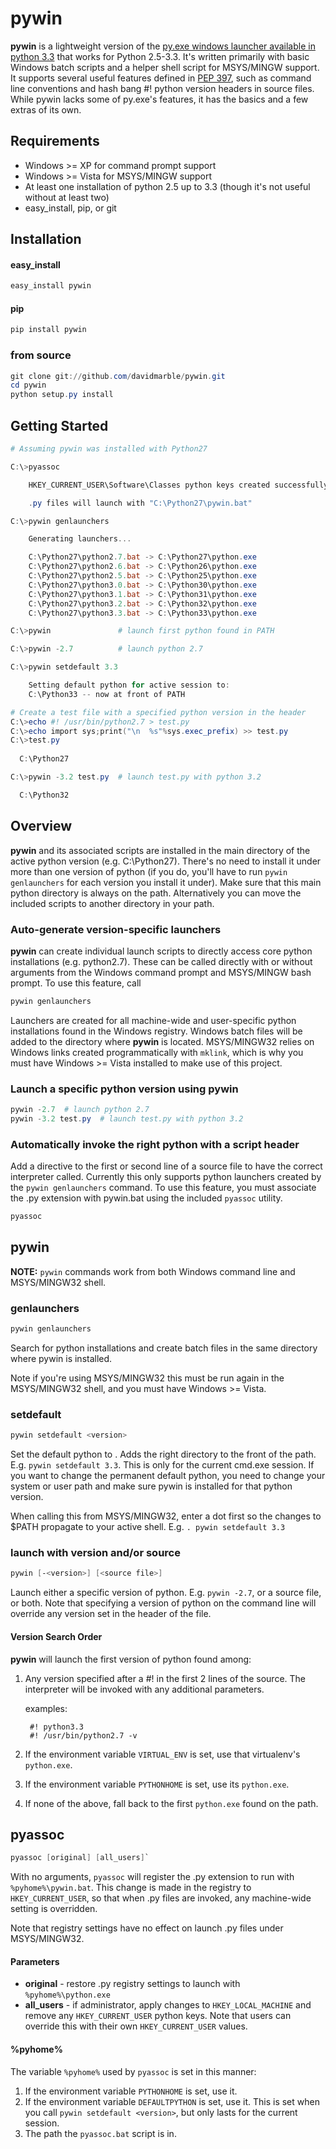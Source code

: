 # pywin
**pywin** is a lightweight version of the [py.exe windows launcher available in python 3.3](http://docs.python.org/3/using/windows.html#launcher) that works for Python 2.5-3.3. It's written primarily with basic Windows batch scripts and a helper shell script for MSYS/MINGW support. It supports several useful features defined in [PEP 397](http://www.python.org/dev/peps/pep-0397/), such as command line conventions and hash bang #! python version headers in source files. While pywin lacks some of py.exe's features, it has the basics and a few extras of its own.


## Requirements
* Windows >= XP for command prompt support
* Windows >= Vista for MSYS/MINGW support
* At least one installation of python 2.5 up to 3.3 (though it's not useful without at least two)
* easy_install, pip, or git


## Installation
#### easy_install
```powershell
easy_install pywin
```

#### pip
```powershell
pip install pywin
```

### from source
```powershell
git clone git://github.com/davidmarble/pywin.git
cd pywin
python setup.py install
```


## Getting Started
```powershell
# Assuming pywin was installed with Python27

C:\>pyassoc

    HKEY_CURRENT_USER\Software\Classes python keys created successfully.

    .py files will launch with "C:\Python27\pywin.bat"

C:\>pywin genlaunchers

    Generating launchers...

    C:\Python27\python2.7.bat -> C:\Python27\python.exe
    C:\Python27\python2.6.bat -> C:\Python26\python.exe
    C:\Python27\python2.5.bat -> C:\Python25\python.exe
    C:\Python27\python3.0.bat -> C:\Python30\python.exe
    C:\Python27\python3.1.bat -> C:\Python31\python.exe
    C:\Python27\python3.2.bat -> C:\Python32\python.exe
    C:\Python27\python3.3.bat -> C:\Python33\python.exe

C:\>pywin               # launch first python found in PATH

C:\>pywin -2.7          # launch python 2.7

C:\>pywin setdefault 3.3

    Setting default python for active session to: 
    C:\Python33 -- now at front of PATH

# Create a test file with a specified python version in the header
C:\>echo #! /usr/bin/python2.7 > test.py
C:\>echo import sys;print("\n  %s"%sys.exec_prefix) >> test.py
C:\>test.py
  
  C:\Python27

C:\>pywin -3.2 test.py  # launch test.py with python 3.2

  C:\Python32

```

## Overview
**pywin** and its associated scripts are installed in the main directory of the active python version (e.g. C:\Python27). There's no need to install it under more than one version of python (if you do, you'll have to run `pywin genlaunchers` for each version you install it under). Make sure that this main python directory is always on the path. Alternatively you can move the included scripts to another directory in your path.

### Auto-generate version-specific launchers
**pywin** can create individual launch scripts to directly access core python installations (e.g. python2.7). These can be called directly with or without arguments from the Windows command prompt and MSYS/MINGW bash prompt. To use this feature, call

```powershell
pywin genlaunchers
```

Launchers are created for all machine-wide and user-specific python installations found in the Windows registry. Windows batch files will be added to the directory where **pywin** is located. MSYS/MINGW32 relies on Windows links created programmatically with `mklink`, which is why you must have Windows >= Vista installed to make use of this project.

### Launch a specific python version using pywin
```powershell
pywin -2.7  # launch python 2.7
pywin -3.2 test.py  # launch test.py with python 3.2
```

### Automatically invoke the right python with a script header
Add a directive to the first or second line of a source file to have the correct interpreter called. Currently this only supports python launchers created by the `pywin genlaunchers` command. To use this feature, you must associate the .py extension with pywin.bat using the included `pyassoc` utility. 

```powershell
pyassoc
```


## pywin

**NOTE:** `pywin` commands work from both Windows command line and MSYS/MINGW32 shell.

### genlaunchers

```powershell
pywin genlaunchers
```
Search for python installations and create batch files in the same
directory where pywin is installed.

Note if you're using MSYS/MINGW32 this must be run again in the 
MSYS/MINGW32 shell, and you must have Windows >= Vista.

### setdefault

```powershell
pywin setdefault <version>
```
Set the default python to <version>. Adds the right directory to
the front of the path. E.g. `pywin setdefault 3.3`.
This is only for the current cmd.exe session. If you want to change
the permanent default python, you need to change your system or
user path and make sure pywin is installed for that python version.

When calling this from MSYS/MINGW32, enter a dot first so the changes 
to $PATH propagate to your active shell. E.g. `. pywin setdefault 3.3`

### launch with version and/or source

```powershell
pywin [-<version>] [<source file>]
```

Launch either a specific version of python. E.g. `pywin -2.7`, 
or a source file, or both. Note that specifying a version of python 
on the command line will override any version set in the header of 
the file.

#### Version Search Order

**pywin** will launch the first version of python found among:

1. Any version specified after a #! in the first 2 lines of the source.
   The interpreter will be invoked with any additional parameters.
   
    examples:
   
        #! python3.3
        #! /usr/bin/python2.7 -v

2. If the environment variable `VIRTUAL_ENV` is set, use that 
   virtualenv's `python.exe`.
3. If the environment variable `PYTHONHOME` is set, use its 
   `python.exe`.
4. If none of the above, fall back to the first `python.exe` 
   found on the path.

## pyassoc

```powershell
pyassoc [original] [all_users]`
```

With no arguments, `pyassoc` will register the .py extension 
to run with `%pyhome%\pywin.bat`. This change is made in the 
registry to `HKEY_CURRENT_USER`, so that when .py files are invoked,
any machine-wide setting is overridden.

Note that registry settings have no effect on launch .py files 
under MSYS/MINGW32.

#### Parameters
- **original** - restore .py registry settings to launch with `%pyhome%\python.exe`
- **all_users** - if administrator, apply changes to `HKEY_LOCAL_MACHINE` and
                  remove any `HKEY_CURRENT_USER` python keys.
                  Note that users can override this with their own 
                  `HKEY_CURRENT_USER` values.

#### %pyhome%
The variable `%pyhome%` used by `pyassoc` is set in this manner:

1. If the environment variable `PYTHONHOME` is set, use it.
2. If the environment variable `DEFAULTPYTHON` is set, use it.
   This is set when you call `pywin setdefault <version>`,
   but only lasts for the current session.
3. The path the `pyassoc.bat` script is in.
